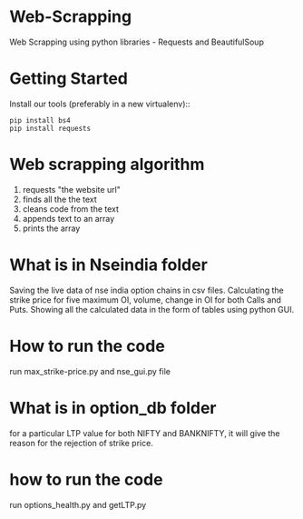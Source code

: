 # Web-Scrapping
Web Scrapping using python libraries - Requests and BeautifulSoup

# Getting Started
Install our tools (preferably in a new virtualenv)::

    pip install bs4
    pip install requests

# Web scrapping algorithm
1. requests "the website url"
2. finds all the the text
3. cleans code from the text
4. appends text to an array
5. prints the array

# What is in Nseindia folder
Saving the live data of nse india option chains in csv files.
Calculating the strike price for five maximum OI, volume, change in OI for both Calls and Puts.
Showing all the calculated data in the form of tables using python GUI.

# How to run the code
run max_strike-price.py and nse_gui.py file

# What is in option_db folder
for a particular LTP value for both NIFTY and BANKNIFTY, it will give the reason for the rejection of strike price.

# how to run the code
run options_health.py and getLTP.py
